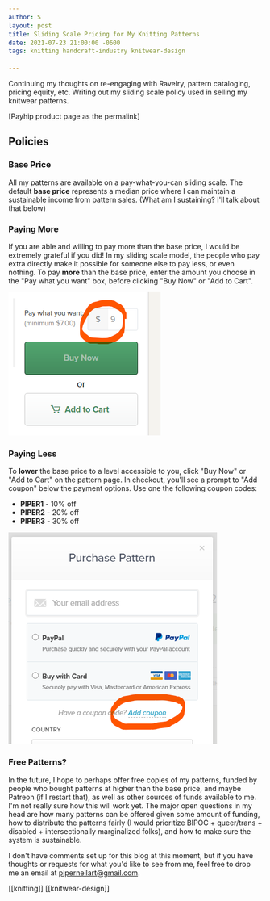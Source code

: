 ```yaml
---
author: S
layout: post
title: Sliding Scale Pricing for My Knitting Patterns
date: 2021-07-23 21:00:00 -0600
tags: knitting handcraft-industry knitwear-design

---
```

Continuing my thoughts on re-engaging with Ravelry, pattern cataloging, pricing equity, etc. Writing out my sliding scale policy used in selling my knitwear patterns.

\[Payhip product page as the permalink\]

## Policies

### Base Price

All my patterns are available on a pay-what-you-can sliding scale. The default **base price** represents a median price where I can maintain a sustainable income from pattern sales. (What am I sustaining? I'll talk about that below)

### Paying More

If you are able and willing to pay more than the base price, I would be extremely grateful if you did! In my sliding scale model, the people who pay extra directly make it possible for someone else to pay less, or even nothing. To pay **more** than the base price, enter the amount you choose in the "Pay what you want" box, before clicking "Buy Now" or "Add to Cart".

![](/assets/payhip-pwyw.png)

### Paying Less

To **lower** the base price to a level accessible to you, click "Buy Now" or "Add to Cart" on the pattern page. In checkout, you'll see a prompt to "Add coupon" below the payment options. Use one the following coupon codes:

* **PIPER1** - 10% off
* **PIPER2** - 20% off
* **PIPER3** - 30% off

![](/assets/payhip-coupon.png)

### Free Patterns?

In the future, I hope to perhaps offer free copies of my patterns, funded by people who bought patterns at higher than the base price, and maybe Patreon (if I restart that), as well as other sources of funds available to me. I'm not really sure how this will work yet. The major open questions in my head are how many patterns can be offered given some amount of funding, how to distribute the patterns fairly (I would prioritize BIPOC + queer/trans + disabled + intersectionally marginalized folks), and how to make sure the system is sustainable.

I don't have comments set up for this blog at this moment, but if you have thoughts or requests for what you'd like to see from me, feel free to drop me an email at pipernellart@gmail.com.

[[knitting]] [[knitwear-design]]